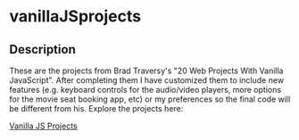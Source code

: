 # vanillaJSprojects

## Description
These are the projects from Brad Traversy's "20 Web Projects With Vanilla JavaScript". After completing them I have customized them to include new features (e.g. keyboard controls for the audio/video players, more options for the movie seat booking app, etc) or my preferences so the final code will be different from his. Explore the projects here:

<a href='https://trusting-hermann-fddb23.netlify.app/' target='blank'>Vanilla JS Projects</a>
